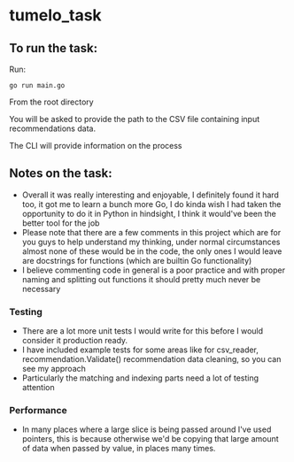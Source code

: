 # tumelo_task

## To run the task:

Run:

```
go run main.go
```

From the root directory

You will be asked to provide the path to the CSV file containing input recommendations data.

The CLI will provide information on the process

## Notes on the task:

- Overall it was really interesting and enjoyable, I definitely found it hard too, it got me to learn a bunch more Go, I do kinda wish I had taken the opportunity to do it in Python in hindsight, I think it would've been the better tool for the job
- Please note that there are a few comments in this project which are for you guys to help understand my thinking, under normal circumstances almost none of these would be in the code, the only ones I would leave are docstrings for functions (which are builtin Go functionality)
- I believe commenting code in general is a poor practice and with proper naming and splitting out functions it should pretty much never be necessary

### Testing

- There are a lot more unit tests I would write for this before I would consider it production ready.
- I have included example tests for some areas like for csv_reader, recommendation.Validate() recommendation data cleaning, so you can see my approach
- Particularly the matching and indexing parts need a lot of testing attention

### Performance

- In many places where a large slice is being passed around I've used pointers, this is because otherwise we'd be copying that large amount of data when passed by value, in places many times.
